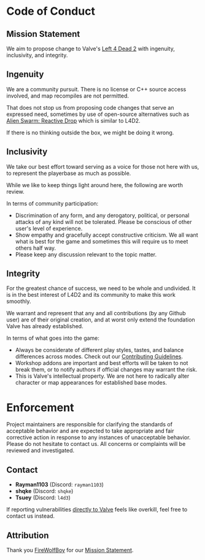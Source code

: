 # Code of Conduct

## Mission Statement

We aim to propose change to Valve's [Left 4 Dead 2](https://store.steampowered.com/app/550/Left_4_Dead_2/) with ingenuity, inclusivity, and integrity.

## Ingenuity

We are a community pursuit. There is no license or C++ source access involved, and map recompiles are not permitted.

That does not stop us from proposing code changes that serve an expressed need, sometimes by use of open-source alternatives such as [Alien Swarm: Reactive Drop](https://github.com/ReactiveDrop/reactivedrop_public_src) which is similar to L4D2.

If there is no thinking outside the box, we might be doing it wrong.

## Inclusivity

We take our best effort toward serving as a voice for those not here with us, to represent the playerbase as much as possible.

While we like to keep things light around here, the following are worth review.

In terms of community participation:

- Discrimination of any form, and any derogatory, political, or personal attacks of any kind will not be tolerated. Please be conscious of other user's level of experience.
- Show empathy and gracefully accept constructive criticism. We all want what is best for the game and sometimes this will require us to meet others half way.
- Please keep any discussion relevant to the topic matter.

## Integrity

For the greatest chance of success, we need to be whole and undivided. It is in the best interest of L4D2 and its community to make this work smoothly.

We warrant and represent that any and all contributions (by any Github user) are of their original creation, and at worst only extend the foundation Valve has already established.

In terms of what goes into the game:

- Always be considerate of different play styles, tastes, and balance differences across modes. Check out our [Contributing Guidelines](/CONTRIBUTING.md).
- Workshop addons are important and best efforts will be taken to not break them, or to notify authors if official changes may warrant the risk.
- This is Valve's intellectual property. We are not here to radically alter character or map appearances for established base modes.

# Enforcement

Project maintainers are responsible for clarifying the standards of acceptable behavior and are expected to take appropriate and fair corrective action in response to any instances of unacceptable behavior. Please do not hesitate to contact us. All concerns or complaints will be reviewed and investigated.

## Contact

- **Rayman1103** (Discord: `rayman1103`)
- **shqke** (Discord: `shqke`)
- **Tsuey** (Discord: `l4d3`)

If reporting vulnerabilities [directly to Valve](https://github.com/Tsuey/L4D2-Community-Update/security/policy) feels like overkill, feel free to contact us instead.

## Attribution

Thank you [FireWolfBoy](https://steamcommunity.com/profiles/76561198124623521) for our [Mission Statement](/CODE_OF_CONDUCT.md#Mission-Statement).
